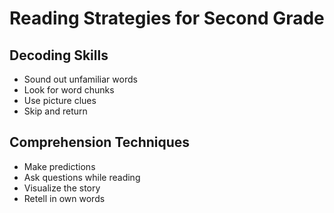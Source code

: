 # Reading Strategies for Second Grade

## Decoding Skills
* Sound out unfamiliar words
* Look for word chunks
* Use picture clues
* Skip and return

## Comprehension Techniques
* Make predictions
* Ask questions while reading
* Visualize the story
* Retell in own words 